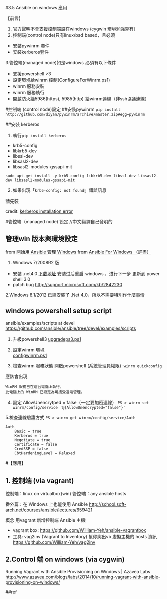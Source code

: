 #3.5 Ansible on windows 應用

【前言】  
1. 官方聲明不會支援控制端設在windows (cygwin 環境勉強算有）  
2. 控制端(control node)只有linux/bsd based，且必須
  - 安裝pywinrm 套件
  - 安裝kerberos套件  

3.管控端(managed node)如是windows 必須有以下條件
  - 支援powershell >3   
  - 設定環境給winrm 控制(ConfigureForWinrm.ps1)  
  - winrm 服務安裝  
  - winrm 服務執行  
  - 開啟防火牆5986(https), 5985(http) 給winrm連線（非ssh協議連線）

#控制端 (control node)設定
##安裝pywinrm
`pip install http://github.com/diyan/pywinrm/archive/master.zip#egg=pywinrm`

##安裝 kerberos
1. 執行`pip install kerberos`

- krb5-config
- libkrb5-dev
- libssl-dev
- libsasl2-dev
- libsasl2-modules-gssapi-mit

`sudo apt-get install -y krb5-config libkrb5-dev libssl-dev libsasl2-dev libsasl2-modules-gssapi-mit`

2. 如果出現「`krb5-config: not found`」錯誤訊息

  請先裝 
  
  credit: [kerberos installation error](http://stackoverflow.com/questions/30088355/kerberos-installation-error-error-setup-script-exited-with-error-command-i68)


#管控端（managed node) 設定 //中文翻譯自己發明的

## 管理win 版本與環境設定

from [開始用 Ansible 管理 Windows](https://metavige.github.io/2016/01/19/ansible-windows-manage-start/)
from [Ansible For Windows （詳盡）](http://yumaojun03.gotoip55.com/?p=1232)

1. Windows 7/2008R2 版
- 安裝 .net4.0 [下载地址](http://download.microsoft.com/download/B/A/4/BA4A7E71-2906-4B2D-A0E1-80CF16844F5F/dotNetFx45_Full_x86_x64.exe) 安装过后重启 windows ，进行下一步 更新到 power shell 3.0
- patch bug http://support.microsoft.com/kb/2842230

2.Windows 8.1/2012 
已經安裝了 .Net 4.0，所以不需要特別作什麼事情


##  windows powershell setup script

ansible/examples/scripts at devel   
https://github.com/ansible/ansible/tree/devel/examples/scripts

1. 升級powershell3
[upgradeps3.ps1](https://github.com/ansible/ansible/blob/devel/examples/scripts/upgrade_to_ps3.ps1)  

2. 設定winrm 環境  
[configwinrm.ps1](https://github.com/ansible/ansible/blob/devel/examples/scripts/ConfigureRemotingForAnsible.ps1)

3. 檢查winrm 服務狀態
  開啟powershell (系統管理員權限) :`winrm quickconfig`

應該會出現
```
WinRM 服務已在這台電腦上執行。
此電腦上的 WinRM 已設定為可接受遠端管理。
```
4. 設定 AllowUnencrytped = false（一定要加密連線）
`PS > winrm set winrm/config/service '@{AllowUnencrypted="false"}'`

5.檢查連線驗證方式
`PS > winrm get winrm/config/service/Auth`
```
Auth
    Basic = true
    Kerberos = true
    Negotiate = true
    Certificate = false
    CredSSP = false
    CbtHardeningLevel = Relaxed
```

#【應用】
## 1. 控制端 (via vagrant)
控制端：linux on virtualbox(win)
管控端：any ansible hosts

番外篇：在 Windows 上也能使用 Ansible
http://school.soft-arch.net/courses/ansible/lectures/659421

概念 用vagrant 新增控制端 Ansible 主機  
- vagrant box:  https://github.com/William-Yeh/ansible-vagrantbox  
- 工具: vag2inv (Vagrant to Inventory) 幫你爬出vb 虛擬主機的 hosts 資訊  
https://github.com/William-Yeh/vag2inv

## 2.Control 端 on windows (via cygwin)

Running Vagrant with Ansible Provisioning on Windows | Azavea Labs  
http://www.azavea.com/blogs/labs/2014/10/running-vagrant-with-ansible-provisioning-on-windows/

##ref

